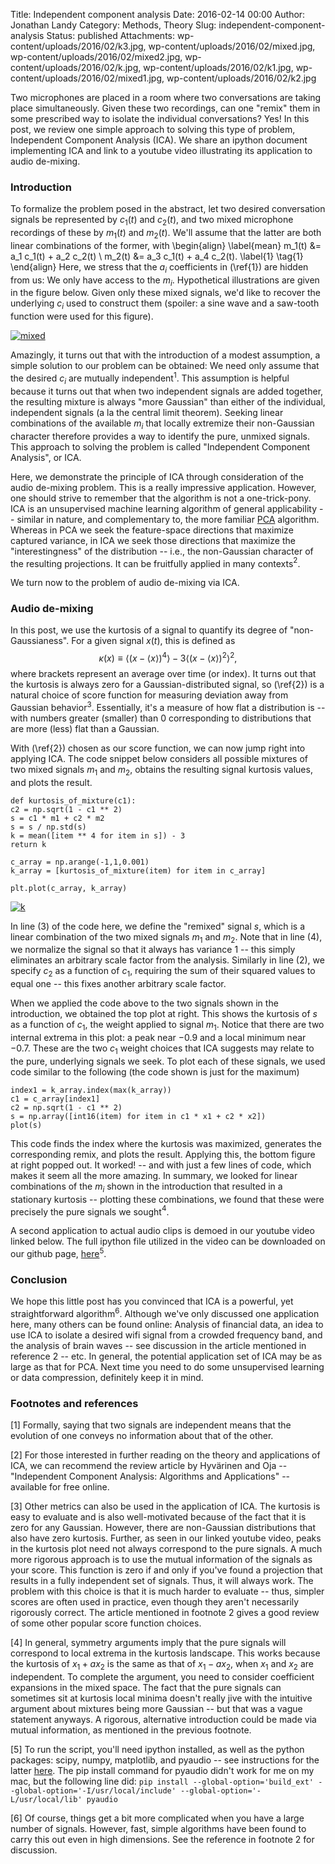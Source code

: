 Title: Independent component analysis
Date: 2016-02-14 00:00
Author: Jonathan Landy
Category: Methods, Theory
Slug: independent-component-analysis
Status: published
Attachments: wp-content/uploads/2016/02/k3.jpg, wp-content/uploads/2016/02/mixed.jpg, wp-content/uploads/2016/02/mixed2.jpg, wp-content/uploads/2016/02/k.jpg, wp-content/uploads/2016/02/k1.jpg, wp-content/uploads/2016/02/mixed1.jpg, wp-content/uploads/2016/02/k2.jpg

Two microphones are placed in a room where two conversations are taking place simultaneously. Given these two recordings, can one "remix" them in some prescribed way to isolate the individual conversations? Yes! In this post, we review one simple approach to solving this type of problem, Independent Component Analysis (ICA). We share an ipython document implementing ICA and link to a youtube video illustrating its application to audio de-mixing.





### Introduction

To formalize the problem posed in the abstract, let two desired conversation signals be represented by $c_1(t)$ and $c_2(t)$, and two mixed microphone recordings of these by $m_1(t)$ and $m_2(t)$. We'll assume that the latter are both linear combinations of the former, with
\begin{align} \label{mean}
m_1(t) &= a_1 c_1(t) + a_2 c_2(t) \\
m_2(t) &= a_3 c_1(t) + a_4 c_2(t). \label{1} \tag{1}
\end{align}
Here, we stress that the $a_i$ coefficients in (\ref{1}) are hidden from us: We only have access to the $m_i$. Hypothetical illustrations are given in the figure below. Given only these mixed signals, we'd like to recover the underlying $c_i$ used to construct them (spoiler: a sine wave and a saw-tooth function were used for this figure).

[![mixed]({static}/wp-content/uploads/2016/02/mixed2.jpg)]({static}/wp-content/uploads/2016/02/mixed2.jpg)

Amazingly, it turns out that with the introduction of a modest assumption, a simple solution to our problem can be obtained: We need only assume that the desired $c_i$ are mutually independent$^1$. This assumption is helpful because it turns out that when two independent signals are added together, the resulting mixture is always "more Gaussian" than either of the individual, independent signals (a la the central limit theorem). Seeking linear combinations of the available $m_i$ that locally extremize their non-Gaussian character therefore provides a way to identify the pure, unmixed signals. This approach to solving the problem is called "Independent Component Analysis", or ICA.

Here, we demonstrate the principle of ICA through consideration of the audio de-mixing problem. This is a really impressive application. However, one should strive to remember that the algorithm is not a one-trick-pony. ICA is an unsupervised machine learning algorithm of general applicability -- similar in nature, and complementary to, the more familiar [PCA](http://efavdb.com/principal-component-analysis/) algorithm. Whereas in PCA we seek the feature-space directions that maximize captured variance, in ICA we seek those directions that maximize the "interestingness" of the distribution -- i.e., the non-Gaussian character of the resulting projections. It can be fruitfully applied in many contexts$^2$.

We turn now to the problem of audio de-mixing via ICA.

### Audio de-mixing

In this post, we use the kurtosis of a signal to quantify its degree of "non-Gaussianess". For a given signal $x(t)$, this is defined as
$$
\kappa(x) \equiv \left \langle \left (x- \langle x \rangle \right)^4 \right \rangle - 3 \left \langle \left (x- \langle x \rangle \right)^2 \right \rangle^2, \label{2} \tag{2}
$$
where brackets represent an average over time (or index). It turns out that the kurtosis is always zero for a Gaussian-distributed signal, so (\ref{2}) is a natural choice of score function for measuring deviation away from Gaussian behavior$^3$. Essentially, it's a measure of how flat a distribution is -- with numbers greater (smaller) than 0 corresponding to distributions that are more (less) flat than a Gaussian.

With (\ref{2}) chosen as our score function, we can now jump right into applying ICA. The code snippet below considers all possible mixtures of two mixed signals $m_1$ and $m_2$, obtains the resulting signal kurtosis values, and plots the result.

```
def kurtosis_of_mixture(c1):
c2 = np.sqrt(1 - c1 ** 2)
s = c1 * m1 + c2 * m2
s = s / np.std(s)
k = mean([item ** 4 for item in s]) - 3
return k

c_array = np.arange(-1,1,0.001)
k_array = [kurtosis_of_mixture(item) for item in c_array]

plt.plot(c_array, k_array)
```
[![k]({static}/wp-content/uploads/2016/02/k3.jpg)]({static}/wp-content/uploads/2016/02/k3.jpg)

In line $(3)$ of the code here, we define the "remixed" signal $s$, which is a linear combination of the two mixed signals $m_1$ and $m_2$. Note that in line $(4)$, we normalize the signal so that it always has variance $1$ -- this simply eliminates an arbitrary scale factor from the analysis. Similarly in line $(2)$, we specify $c_2$ as a function of $c_1$, requiring the sum of their squared values to equal one -- this fixes another arbitrary scale factor.

When we applied the code above to the two signals shown in the introduction, we obtained the top plot at right. This shows the kurtosis of $s$ as a function of $c_1$, the weight applied to signal $m_1$. Notice that there are two internal extrema in this plot: a peak near $-0.9$ and a local minimum near $-0.7$. These are the two $c_1$ weight choices that ICA suggests may relate to the pure, underlying signals we seek. To plot each of these signals, we used code similar to the following (the code shown is just for the maximum)

```
index1 = k_array.index(max(k_array))
c1 = c_array[index1]
c2 = np.sqrt(1 - c1 ** 2)
s = np.array([int16(item) for item in c1 * x1 + c2 * x2])
plot(s)
```

This code finds the index where the kurtosis was maximized, generates the corresponding remix, and plots the result. Applying this, the bottom figure at right popped out. It worked! -- and with just a few lines of code, which makes it seem all the more amazing. In summary, we looked for linear combinations of the $m_i$ shown in the introduction that resulted in a stationary kurtosis -- plotting these combinations, we found that these were precisely the pure signals we sought$^4$.

A second application to actual audio clips is demoed in our youtube video linked below. The full ipython file utilized in the video can be downloaded on our github page, [here](https://github.com/EFavDB/ICA)$^5$.

### Conclusion

We hope this little post has you convinced that ICA is a powerful, yet straightforward algorithm$^6$. Although we've only discussed one application here, many others can be found online: Analysis of financial data, an idea to use ICA to isolate a desired wifi signal from a crowded frequency band, and the analysis of brain waves -- see discussion in the article mentioned in reference 2 -- etc. In general, the potential application set of ICA may be as large as that for PCA. Next time you need to do some unsupervised learning or data compression, definitely keep it in mind.

### Footnotes and references

[1] Formally, saying that two signals are independent means that the evolution of one conveys no information about that of the other.

[2] For those interested in further reading on the theory and applications of ICA, we can recommend the review article by Hyvärinen and Oja -- "Independent Component Analysis: Algorithms and Applications" -- available for free online.

[3] Other metrics can also be used in the application of ICA. The kurtosis is easy to evaluate and is also well-motivated because of the fact that it is zero for any Gaussian. However, there are non-Gaussian distributions that also have zero kurtosis. Further, as seen in our linked youtube video, peaks in the kurtosis plot need not always correspond to the pure signals. A much more rigorous approach is to use the mutual information of the signals as your score. This function is zero if and only if you've found a projection that results in a fully independent set of signals. Thus, it will always work. The problem with this choice is that it is much harder to evaluate -- thus, simpler scores are often used in practice, even though they aren't necessarily rigorously correct. The article mentioned in footnote 2 gives a good review of some other popular score function choices.

[4] In general, symmetry arguments imply that the pure signals will correspond to local extrema in the kurtosis landscape. This works because the kurtosis of $x_1 + a x_2$ is the same as that of $x_1 - a x_2$, when $x_1$ and $x_2$ are independent. To complete the argument, you need to consider coefficient expansions in the mixed space. The fact that the pure signals can sometimes sit at kurtosis local minima doesn't really jive with the intuitive argument about mixtures being more Gaussian -- but that was a vague statement anyways. A rigorous, alternative introduction could be made via mutual information, as mentioned in the previous footnote.

[5] To run the script, you'll need ipython installed, as well as the python packages: scipy, numpy, matplotlib, and pyaudio -- see instructions for the latter [here](https://people.csail.mit.edu/hubert/pyaudio/). The pip install command for pyaudio didn't work for me on my mac, but the following line did:
```pip install --global-option='build_ext' --global-option='-I/usr/local/include' --global-option='-L/usr/local/lib' pyaudio```

[6] Of course, things get a bit more complicated when you have a large number of signals. However, fast, simple algorithms have been found to carry this out even in high dimensions. See the reference in footnote 2 for discussion.
